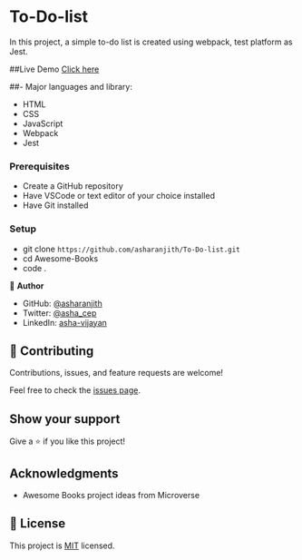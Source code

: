 # To-Do-list

In this project, a simple to-do list is created using webpack, test platform as Jest.

##Live Demo
[Click here](https://asharanjith.github.io/To-Do-list/dist/)

##- Major languages and library: 
- HTML
- CSS
- JavaScript
- Webpack
- Jest

### Prerequisites
- Create a GitHub repository
- Have VSCode or text editor of your choice installed
- Have Git installed

### Setup
- git clone `https://github.com/asharanjith/To-Do-list.git`
- cd Awesome-Books
- code .


👤 **Author**

- GitHub: [@asharanjith](https://github.com/asharanjith)
- Twitter: [@asha_cep](https://twitter.com/asha_cep)
- LinkedIn: [asha-vijayan](www.linkedin.com/in/ashavijayan)

## 🤝 Contributing

Contributions, issues, and feature requests are welcome!

Feel free to check the [issues page](../../issues/).

## Show your support

Give a ⭐️ if you like this project!

## Acknowledgments

- Awesome Books project ideas from Microverse 

## 📝 License

This project is [MIT](./LICENSE) licensed.
